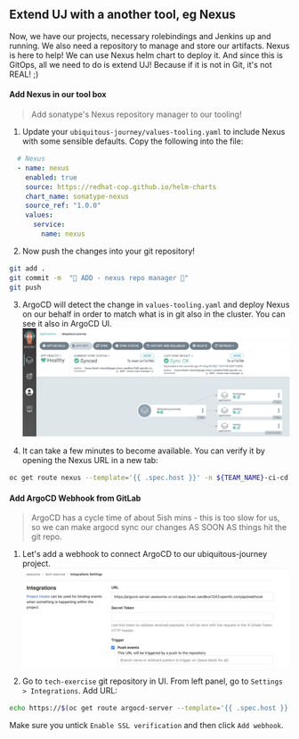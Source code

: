 ## Extend UJ with a another tool, eg Nexus 
Now, we have our projects, necessary rolebindings and Jenkins up and running. We also need a repository to manage and store our artifacts. Nexus is here to help! We can use Nexus helm chart to deploy it. And since this is GitOps, all we need to do is extend UJ! Because if it is not in Git, it's not REAL! ;)

#### Add Nexus in our tool box
> Add sonatype's Nexus repository manager to our tooling!

1. Update your `ubiquitous-journey/values-tooling.yaml` to include Nexus with some sensible defaults. Copy the following into the file:
```yaml
  # Nexus
  - name: nexus
    enabled: true
    source: https://redhat-cop.github.io/helm-charts
    chart_name: sonatype-nexus
    source_ref: "1.0.0"
    values:
      service:
        name: nexus
```

2. Now push the changes into your git repository!
```bash
git add .
git commit -m  "🦘 ADD - nexus repo manager 🦘" 
git push 
```

3. ArgoCD will detect the change in `values-tooling.yaml` and deploy Nexus on our behalf in order to match what is in git also in the cluster. You can see it also in ArgoCD UI.
![argocd-nexus](images/argocd-nexus.png)

4. It can take a few minutes to become available. You can verify it by opening the Nexus URL in a new tab:
```bash
oc get route nexus --template='{{ .spec.host }}' -n ${TEAM_NAME}-ci-cd
```

#### Add ArgoCD Webhook from GitLab
> ArgoCD has a cycle time of about 5ish mins - this is too slow for us, so we can make argocd sync our changes AS SOON AS things hit the git repo. 

1. Let's add a webhook to connect ArgoCD to our ubiquitous-journey project.
![gitlab-argocd-webhook](images/gitlab-argocd-webhook.png)

2. Go to `tech-exercise` git repository in UI. From left panel, go to `Settings > Integrations`. Add URL:
```bash
echo https://$(oc get route argocd-server --template='{{ .spec.host }}'/api/webhook)
```
Make sure you untick `Enable SSL verification` and then click `Add webhook`.